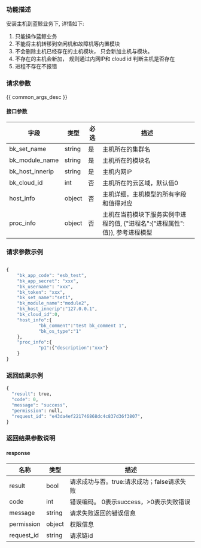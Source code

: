 ### 功能描述

安装主机到蓝鲸业务下, 详情如下:
1.  只能操作蓝鲸业务 
2. 不能将主机转移到空闲机和故障机等内置模块
3. 不会删除主机已经存在的主机模块， 只会新加主机与模块。 
4. 不存在的主机会新加， 规则通过内网IP和 cloud id 判断主机是否存在
5. 进程不存在不报错

### 请求参数

{{ common_args_desc }}

#### 接口参数

| 字段                 |  类型      | 必选	   |  描述                 |
|----------------------|------------|--------|-----------------------|
| bk_set_name  | string     |是     | 主机所在的集群名 |
| bk_module_name | string  | 是   | 主机所在的模块名 |
| bk_host_innerip | string  | 是   | 主机内网IP |
| bk_cloud_id | int  | 否   | 主机所在的云区域，默认值0  |
| host_info | object  | 否   | 主机详细，主机模型的所有字段和值得对应 |
| proc_info | object |否| 主机在当前模块下服务实例中进程的值, {"进程名":{"进程属性":值}}, 参考进程模型|




### 请求参数示例

```python

{
    "bk_app_code": "esb_test",
    "bk_app_secret": "xxx",
    "bk_username": "xxx",
    "bk_token": "xxx",
    "bk_set_name":"set1",
    "bk_module_name":"module2",
    "bk_host_innerip":"127.0.0.1",
    "bk_cloud_id":0,
    "host_info":{
            "bk_comment":"test bk_comment 1",
            "bk_os_type":"1"
    },
    "proc_info":{
            "p1":{"description":"xxx"}
    }
}

```

### 返回结果示例

```python
{
  "result": true,
  "code": 0,
  "message": "success",
  "permission": null,
  "request_id": "e43da4ef221746868dc4c837d36f3807",
}
```

### 返回结果参数说明

#### response

| 名称  | 类型  | 描述 |
|---|---|---|
| result | bool | 请求成功与否。true:请求成功；false请求失败 |
| code | int | 错误编码。 0表示success，>0表示失败错误 |
| message | string | 请求失败返回的错误信息 |
| permission    | object | 权限信息    |
| request_id    | string | 请求链id    |


